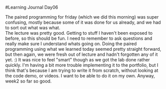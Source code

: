 #Learning Journal Day06

The paired programming for friday (which we did this morning) was super confusing, mostly because some of it was done for us already, and we had to sort out what was what.  
The lecture was pretty good.  Getting to stuff I haven't been exposed to before, so this should be fun.  I need to remember to ask questions and really make sure I understand whats going on.  Doing the paired programming using what we learned today seemed pretty straight forward, but then again, we were fresh out of lecture and hadn't forgotten any of it yet. :)  It was nice to feel "smart" though as we got the lab done rather quickly.  I'm having a bit more trouble implementing it to the portfolio, but I think that's because I am trying to write it from scratch, without looking at the code demo, or videos.  I want to be able to do it on my own.  Anyway, week2 so far so good.
